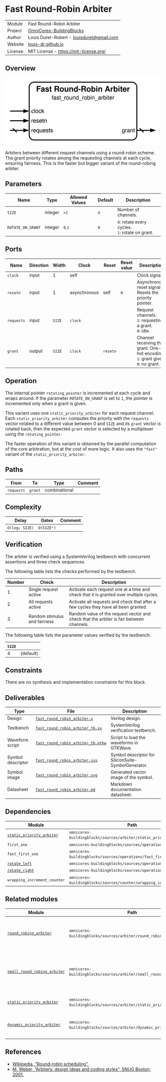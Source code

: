 # Fast Round-Robin Arbiter

|         |                                                                                  |
| ------- | -------------------------------------------------------------------------------- |
| Module  | Fast Round-Robin Arbiter                                                         |
| Project | [OmniCores-BuildingBlocks](https://github.com/Louis-DR/OmniCores-BuildingBlocks) |
| Author  | Louis Duret-Robert - [louisduret@gmail.com](mailto:louisduret@gmail.com)         |
| Website | [louis-dr.github.io](https://louis-dr.github.io)                                 |
| License | MIT License - https://mit-license.org/                                           |

## Overview

![fast_round_robin_arbiter](fast_round_robin_arbiter.svg)

Arbiters between different request channels using a round-robin scheme. The grant priority rotates among the requesting channels at each cycle, ensuring fairness. This is the faster but bigger variant of the round-robing arbiter.

## Parameters

| Name              | Type    | Allowed Values | Default | Description                                         |
| ----------------- | ------- | -------------- | ------- | --------------------------------------------------- |
| `SIZE`            | integer | `>1`           | `4`     | Number of channels.                                 |
| `ROTATE_ON_GRANT` | integer | `0`,`1`        | `0`     | `0`: rotate every cycles.<br/>`1`: rotate on grant. |

## Ports

| Name       | Direction | Width  | Clock        | Reset    | Reset value | Description                                                                             |
| ---------- | --------- | ------ | ------------ | -------- | ----------- | --------------------------------------------------------------------------------------- |
| `clock`    | input     | 1      | self         |          |             | Clock signal.                                                                           |
| `resetn`   | input     | 1      | asynchronous | self     | `0`         | Asynchronous reset signal. Resets the priority pointer.                                 |
| `requests` | input     | `SIZE` | `clock`      |          |             | Request channels.<br/>`1`: requesting a grant.<br/>`0`: idle.                           |
| `grant`    | output    | `SIZE` | `clock`      | `resetn` |             | Channel receiving the grant. One-hot encoding.<br/>`1`: grant given.<br/>`0`: no grant. |

## Operation

The internal pointer `rotating_pointer` is incremented at each cycle and wraps around. If the parameter `ROTATE_ON_GRANT` is set to `1`, the pointer is incremented only when a grant is given.

This variant uses one `static_priority_arbiter` for each request channel. Each `static_priority_arbiter` computes the priority with the `requests` vector rotated to a different value between 0 and `SIZE` and its `grant` vector is rotated back, then the expected `grant` vector is selected by a multiplexer using the `rotating_pointer`.

The faster operation of this variant is obtained by the parallel computation of the core arbitration, but at the cost of more logic. It also uses the `"fast"` variant of the `static_priority_arbiter`.

## Paths

| From       | To      | Type          | Comment |
| ---------- | ------- | ------------- | ------- |
| `requests` | `grant` | combinational |         |

## Complexity

| Delay          | Gates      | Comment |
| -------------- | ---------- | ------- |
| `O(log₂ SIZE)` | `O(SIZE²)` |         |

## Verification

The arbiter is verified using a SystemVerilog testbench with concurrent assertions and three check sequences.

The following table lists the checks performed by the testbench.

| Number | Check                        | Description                                                                             |
| ------ | ---------------------------- | --------------------------------------------------------------------------------------- |
| 1      | Single request active        | Activate each request one at a time and check that it is granted over multiple cycles.  |
| 2      | All requests active          | Activate all requests and check that after a few cycles they have all been granted.     |
| 3      | Random stimulus and fairness | Random value of the request vector and check that the arbiter is fair between channels. |

The following table lists the parameter values verified by the testbench.

| `SIZE` |           |
| ------ | --------- |
| 4      | (default) |

## Constraints

There are no synthesis and implementation constraints for this block.

## Deliverables

| Type              | File                                                                   | Description                                         |
| ----------------- | ---------------------------------------------------------------------- | --------------------------------------------------- |
| Design            | [`fast_round_robin_arbiter.v`](fast_round_robin_arbiter.v)             | Verilog design.                                     |
| Testbench         | [`fast_round_robin_arbiter_tb.sv`](fast_round_robin_arbiter_tb.sv)     | SystemVerilog verification testbench.               |
| Waveform script   | [`fast_round_robin_arbiter_tb.gtkw`](fast_round_robin_arbiter_tb.gtkw) | Script to load the waveforms in GTKWave.            |
| Symbol descriptor | [`fast_round_robin_arbiter.sss`](fast_round_robin_arbiter.sss)         | Symbol descriptor for SiliconSuite-SymbolGenerator. |
| Symbol image      | [`fast_round_robin_arbiter.svg`](fast_round_robin_arbiter.svg)         | Generated vector image of the symbol.               |
| Datasheet         | [`fast_round_robin_arbiter.md`](fast_round_robin_arbiter.md)           | Markdown documentation datasheet.                   |

## Dependencies

| Module                                                                             | Path                                                                  | Comment |
| ---------------------------------------------------------------------------------- | --------------------------------------------------------------------- | ------- |
| [`static_priority_arbiter`](../static_priority_arbiter/static_priority_arbiter.md) | `omnicores-buildingblocks/sources/arbiter/static_priority_arbiter`    |         |
| `first_one`                                                                        | `omnicores-buildingblocks/sources/operations/first_one`               |         |
| `fast_first_one`                                                                   | `omnicores-buildingblocks/sources/operations/fast_first_one`          |         |
| [`rotate_left`](../../operations/rotate_left/rotate_left.md)                       | `omnicores-buildingblocks/sources/operations/rotate_left`             |         |
| [`rotate_right`](../../operations/rotate_right/rotate_right.md)                    | `omnicores-buildingblocks/sources/operations/rotate_right`            |         |
| `wrapping_increment_counter`                                                       | `omnicores-buildingblocks/sources/counter/wrapping_increment_counter` |         |

## Related modules

| Module                                                                                      | Path                                                                  | Comment                                                 |
| ------------------------------------------------------------------------------------------- | --------------------------------------------------------------------- | ------------------------------------------------------- |
| [`round_robing_arbiter`](../round_robing_arbiter/round_robing_arbiter.md)                   | `omnicores-buildingblocks/sources/arbiter/round_robing_arbiter`       | Variant wrapper of the round-robing arbiter.            |
| [`small_round_robing_arbiter`](../small_round_robing_arbiter/small_round_robing_arbiter.md) | `omnicores-buildingblocks/sources/arbiter/small_round_robing_arbiter` | Smaller but slower variant of the round-robing arbiter. |
| [`static_priority_arbiter`](../static_priority_arbiter/static_priority_arbiter.md)          | `omnicores-buildingblocks/sources/arbiter/static_priority_arbiter`    | Simpler but unfair arbiter.                             |
| [`dynamic_priority_arbiter`](../dynamic_priority_arbiter/dynamic_priority_arbiter.md)       | `omnicores-buildingblocks/sources/arbiter/dynamic_priority_arbiter`   | Arbiter with per-channel dynamic priority.              |

## References

- [Wikipedia, “Round-robin scheduling”.](https://en.wikipedia.org/wiki/Round-robin_scheduling)
- [M. Weber, “Arbiters: design ideas and coding styles”, SNUG Boston, 2001.](https://abdullahyildiz.github.io/files/Arbiters-Design_Ideas_and_Coding_Styles.pdf)

